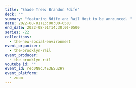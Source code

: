 ```yaml
---
title: "Shade Tree: Brandon Ndife"
deck: ""
summary: "featuring Ndife and Rail Host to be announced. "
date: 2022-08-01T13:00:00-0500
end_date: 2022-08-01T14:30:00-0500
series: -22
collections:
  - the-new-social-environment
event_organizer:
  - the-brooklyn-rail
event_producer:
  - the-brooklyn-rail
youtube_id: ""
event_id: rec0N8cJ4E3ESu2HY
event_platform:
  - zoom
---
```

